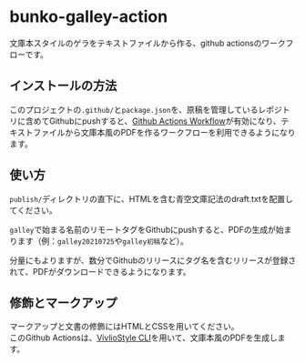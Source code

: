 # bunko-galley-action
文庫本スタイルのゲラをテキストファイルから作る、github actionsのワークフローです。

## インストールの方法
このプロジェクトの`.github/`と`package.json`を、原稿を管理しているレポジトリに含めてGithubにpushすると、[Github Actions Workflow](https://github.co.jp/features/actions)が有効になり、テキストファイルから文庫本風のPDFを作るワークフローを利用できるようになります。

## 使い方
`publish/`ディレクトリの直下に、HTMLを含む青空文庫記法のdraft.txtを配置してください。

`galley`で始まる名前のリモートタグをGithubにpushすると、PDFの生成が始まります（例：`galley20210725`や`galley初稿`など）。

分量にもよりますが、数分でGithubのリリースにタグ名を含むリリースが登録されて、PDFがダウンロードできるようになります。

## 修飾とマークアップ
マークアップと文書の修飾にはHTMLとCSSを用いてください。  
このGithub Actionsは、[VivlioStyle CLI](https://docs.vivliostyle.org/ja/vivliostyle-cli)を用いて、文庫本風のPDFを生成します。

